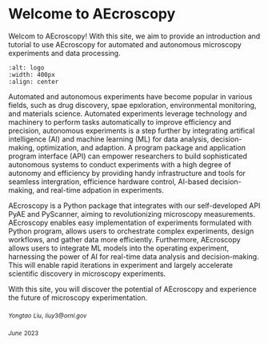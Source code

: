 # Welcome to AEcroscopy

Welcom to AEcroscopy! With this site, we aim to provide an introduction and tutorial to use AEcroscopy for automated and autonomous microscopy experiments and data processing. 


```{image} ../images/root_logo.png
:alt: logo
:width: 400px
:align: center
```

Automated and autonomous experiments have become popular in various fields, such as drug discovery, spae epxloration, environmental monitoring, and materials science. Automated experiments leverage technology and machinery to perform tasks automatically to improve efficiency and precision, autonomous experiments is a step further by integrating artifical intelligence (AI) and machine learning (ML) for data analysis, decision-making, optimization, and adaption. A program package and application program interface (API) can empower researchers to build sophisticated autonomous systems to conduct experiments with a high degree of autonomy and efficiency by providing handy infrastructure and tools for seamless intergration, efficience hardware control, AI-based decision-making, and real-time adpation in experiments. 

AEcroscopy is a Python package that integrates with our self-developed API PyAE and PyScanner, aiming to revolutionizing microscopy measurements. AEcroscopy enables easy implementation of experiments formulated with Python program, allows users to orchestrate complex experiments, design workflows, and gather data more efficiently. Furthermore, AEcroscopy allows users to integrate ML models into the operating experiment, harnessing the power of AI for real-time data analysis and decision-making. This will enable rapid iterations in experiment and largely accelerate scientific discovery in microscopy experiments.

With this site, you will discover the potential of AEcroscopy and experience the future of microscopy experimentation.


$_{Yongtao}$ $_{Liu,}$ $_{liuy3@ornl.gov}$ 

$_{June}$ $_{2023}$
